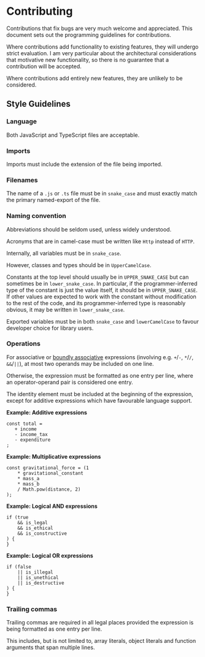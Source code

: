 # Contributing

Contributions that fix bugs are very much welcome and appreciated. This document sets out the programming guidelines for contributions.

Where contributions add functionality to existing features, they will undergo strict evaluation. I am very particular about the architectural considerations that motivative new functionality, so there is no guarantee that a contribution will be accepted.

Where contributions add entirely new features, they are unlikely to be considered.

## Style Guidelines

### Language

Both JavaScript and TypeScript files are acceptable.

### Imports

Imports must include the extension of the file being imported.

### Filenames

The name of a `.js` or `.ts` file must be in `snake_case` and must exactly match the primary named-export of the file.

### Naming convention

Abbreviations should be seldom used, unless widely understood.

Acronyms that are in camel-case must be written like `Http` instead of `HTTP`.

Internally, all variables must be in `snake_case`.

However, classes and types should be in `UpperCamelCase`.

Constants at the top level should usually be in `UPPER_SNAKE_CASE` but can sometimes be in `lower_snake_case`. In particular, if the programmer-inferred type of the constant is just the value itself, it should be in `UPPER_SNAKE_CASE`. If other values are expected to work with the constant without modification to the rest of the code, and its programmer-inferred type is reasonably obvious, it may be written in `lower_snake_case`.

Exported variables must be in both `snake_case` and `lowerCamelCase` to favour developer choice for library users.

### Operations

For associative or [boundly associative](https://medium.com/@davidcallanan/rethinking-operation-order-the-illusion-of-ambiguity-and-the-introduction-of-bound-pairs-ceef5242a941) expressions (involving e.g. `+`/`-`, `*`/`/`, `&&`/`||`), at most two operands may be included on one line.

Otherwise, the expression must be formatted as one entry per line, where an operator-operand pair is considered one entry.

The identity element must be included at the beginning of the expression, except for additive expressions which have favourable language support.

**Example: Additive expressions**

```
const total =
   + income
   - income_tax
   - expenditure
;
```
**Example: Multiplicative expressions**

```
const gravitational_force = (1
	* gravitational_constant
	* mass_a
	* mass_b
	/ Math.pow(distance, 2)
);
```

**Example: Logical AND expressions**

```
if (true
	&& is_legal
	&& is_ethical
	&& is_constructive
) {
}
```

**Example: Logical OR expressions**

```
if (false
	|| is_illegal
	|| is_unethical
	|| is_destructive
) {
}
```

### Trailing commas

Trailing commas are required in all legal places provided the expression is being formatted as one entry per line.

This includes, but is not limited to, array literals, object literals and function arguments that span multiple lines.
